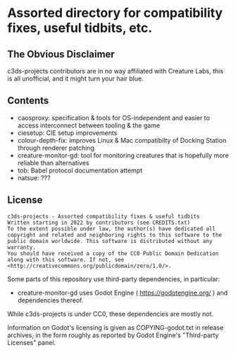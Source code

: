 # Assorted directory for compatibility fixes, useful tidbits, etc.

## The Obvious Disclaimer

c3ds-projects contributors are in no way affiliated with Creature Labs, this is all unofficial, and it might turn your hair blue.

## Contents

+ caosproxy: specification & tools for OS-independent and easier to access interconnect between tooling & the game
+ ciesetup: CIE setup improvements
+ colour-depth-fix: improves Linux & Mac compatibilty of Docking Station through renderer patching
+ creature-monitor-gd: tool for monitoring creatures that is hopefully more reliable than alternatives
+ tob: Babel protocol documentation attempt
+ natsue: ???

## License

	c3ds-projects - Assorted compatibility fixes & useful tidbits
	Written starting in 2022 by contributors (see CREDITS.txt)
	To the extent possible under law, the author(s) have dedicated all copyright and related and neighboring rights to this software to the public domain worldwide. This software is distributed without any warranty.
	You should have received a copy of the CC0 Public Domain Dedication along with this software. If not, see <http://creativecommons.org/publicdomain/zero/1.0/>.

Some parts of this repository use third-party dependencies, in particular:

+ creature-monitor-gd uses Godot Engine ( https://godotengine.org/ ) and dependencies thereof.

While c3ds-projects is under CC0, these dependencies are mostly not.

Information on Godot's licensing is given as COPYING-godot.txt in release archives, in the form roughly as reported by Godot Engine's "Third-party Licenses" panel.

